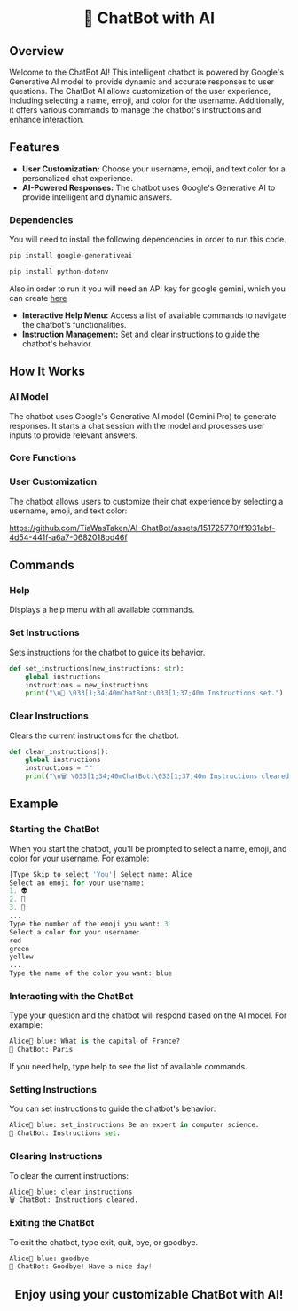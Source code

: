 <h1 align="center">🤖 ChatBot with AI</h1>

## Overview

Welcome to the ChatBot AI! This intelligent chatbot is powered by Google's Generative AI model to provide dynamic and accurate responses to user questions. The ChatBot AI allows customization of the user experience, including selecting a name, emoji, and color for the username. Additionally, it offers various commands to manage the chatbot's instructions and enhance interaction.

## Features

- **User Customization:** Choose your username, emoji, and text color for a personalized chat experience.
- **AI-Powered Responses:** The chatbot uses Google's Generative AI to provide intelligent and dynamic answers.

### Dependencies
You will need to install the following dependencies in order to run this code.

```python
pip install google-generativeai
```

```python
pip install python-dotenv
```

Also in order to run it you will need an API key for google gemini, which you can create [here](https://aistudio.google.com/app/apikey)

- **Interactive Help Menu:** Access a list of available commands to navigate the chatbot's functionalities.
- **Instruction Management:** Set and clear instructions to guide the chatbot's behavior.

## How It Works

### AI Model

The chatbot uses Google's Generative AI model (Gemini Pro) to generate responses. It starts a chat session with the model and processes user inputs to provide relevant answers.

### Core Functions

### User Customization
The chatbot allows users to customize their chat experience by selecting a username, emoji, and text color:

https://github.com/TiaWasTaken/AI-ChatBot/assets/151725770/f1931abf-4d54-441f-a6a7-0682018bd46f

## Commands
### Help
Displays a help menu with all available commands.

### Set Instructions
Sets instructions for the chatbot to guide its behavior.

```python
def set_instructions(new_instructions: str):
    global instructions
    instructions = new_instructions
    print("\n📝 \033[1;34;40mChatBot:\033[1;37;40m Instructions set.")
```

### Clear Instructions
Clears the current instructions for the chatbot.

```python
def clear_instructions():
    global instructions
    instructions = ""
    print("\n🗑️ \033[1;34;40mChatBot:\033[1;37;40m Instructions cleared.")
```

## Example
### Starting the ChatBot
When you start the chatbot, you'll be prompted to select a name, emoji, and color for your username. For example:

```python
[Type Skip to select 'You'] Select name: Alice
Select an emoji for your username:
1. 👽
2. 💍
3. 🦊
...
Type the number of the emoji you want: 3
Select a color for your username:
red
green
yellow
...
Type the name of the color you want: blue
```

### Interacting with the ChatBot
Type your question and the chatbot will respond based on the AI model. For example:

```python
Alice🦊 blue: What is the capital of France?
🤖 ChatBot: Paris
```

If you need help, type help to see the list of available commands.

### Setting Instructions
You can set instructions to guide the chatbot's behavior:

```python
Alice🦊 blue: set_instructions Be an expert in computer science.
📝 ChatBot: Instructions set.
```

### Clearing Instructions
To clear the current instructions:

```python
Alice🦊 blue: clear_instructions
🗑️ ChatBot: Instructions cleared.
```

### Exiting the ChatBot
To exit the chatbot, type exit, quit, bye, or goodbye.

```python
Alice🦊 blue: goodbye
👋 ChatBot: Goodbye! Have a nice day!
```

<h2 align="center">Enjoy using your customizable ChatBot with AI!</h2>

